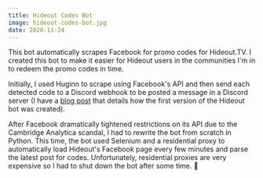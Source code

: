 ```yaml
---
title: Hideout Codes Bot
image: hideout-codes-bot.jpg
date: 2020-11-24
---
```

This bot automatically scrapes Facebook for promo codes for Hideout.TV. I created this bot to make it easier for Hideout users in the communities I'm in to redeem the promo codes in time.

Initially, I used Huginn to scrape using Facebook's API and then send each detected code to a Discord webhook to be posted a message in a Discord server (I have a [blog post](https://blog.unixfy.net/hideout-tv-codes-bot/) that details how the first version of the Hideout bot was created).

After Facebook dramatically tightened restrictions on its API due to the Cambridge Analytica scandal, I had to rewrite the bot from scratch in Python. This time, the bot used Selenium and a residential proxy to automatically load Hideout's Facebook page every few minutes and parse the latest post for codes. Unfortunately, residential proxies are very expensive so I had to shut down the bot after some time. 🙁